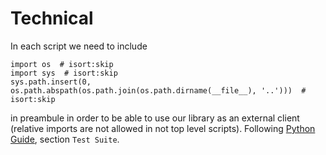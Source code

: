 # Technical

In each script we need to include

```
import os  # isort:skip
import sys  # isort:skip
sys.path.insert(0, os.path.abspath(os.path.join(os.path.dirname(__file__), '..')))  # isort:skip
```

in preambule in order to be able to use our library as an external client (relative imports are not allowed in not top level scripts). Following [Python Guide](https://docs.python-guide.org/writing/structure/), section `Test Suite`.
